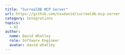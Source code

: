 ```yaml
---
title: "SurrealDB MCP Server"
url: https://github.com/nsxdavid/surrealdb-mcp-server
category: Integrations
topics:
  - AI
author:
  name: David Whatley
  role: Software Engineer
  avatar: david-whatley
---
```



